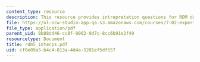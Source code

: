 ```yaml
---
content_type: resource
description: This resource provides intrepretation questions for RDM day 5.
file: https://ol-ocw-studio-app-qa.s3.amazonaws.com/courses/7-02-experimental-biology-communication-spring-2005/cf8e09a5b4c4813a4d4a5201ef5df557_rdm5_interps.pdf
file_type: application/pdf
parent_uid: 8b88dd46-cc8f-9062-9d7c-8cc6b91e2f49
resourcetype: Document
title: rdm5_interps.pdf
uid: cf8e09a5-b4c4-813a-4d4a-5201ef5df557
---
```


